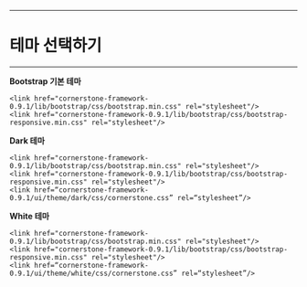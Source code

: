 <!--
{
	"id": "f3",
	"title": "기본 구조 만들기",
	"group": 1,
	"order": 7
}
-->

-----------------------

# 테마 선택하기  #

-----------------------

**Bootstrap 기본 테마**

	<link href="cornerstone-framework-0.9.1/lib/bootstrap/css/bootstrap.min.css" rel="stylesheet"/>
	<link href="cornerstone-framework-0.9.1/lib/bootstrap/css/bootstrap-responsive.min.css" rel="stylesheet"/>

**Dark 테마**

	<link href="cornerstone-framework-0.9.1/lib/bootstrap/css/bootstrap.min.css" rel="stylesheet"/>
	<link href="cornerstone-framework-0.9.1/lib/bootstrap/css/bootstrap-responsive.min.css" rel="stylesheet"/>
	<link href=“cornerstone-framework-0.9.1/ui/theme/dark/css/cornerstone.css” rel=“stylesheet”/>

**White 테마**

	<link href="cornerstone-framework-0.9.1/lib/bootstrap/css/bootstrap.min.css" rel="stylesheet"/>
	<link href="cornerstone-framework-0.9.1/lib/bootstrap/css/bootstrap-responsive.min.css" rel="stylesheet"/>
	<link href=“cornerstone-framework-0.9.1/ui/theme/white/css/cornerstone.css” rel=“stylesheet”/>
